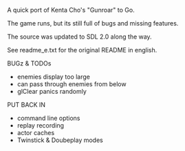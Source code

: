 A quick port of Kenta Cho's "Gunroar" to Go.

The game runs, but its still full of bugs and missing features. 

The source was updated to SDL 2.0 along the way.

See readme_e.txt for the original README in english.


BUGz & TODOs

* enemies display too large
* can pass through enemies from below
* glClear panics randomly

PUT BACK IN

* command line options
* replay recording
* actor caches
* Twinstick & Doubeplay modes
